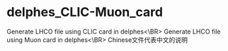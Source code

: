 # delphes_CLIC-Muon_card
Generate LHCO file using CLIC card in delphes<\BR>
Generate LHCO file using Muon card in delphes<\BR>
Chinese文件代表中文的说明
